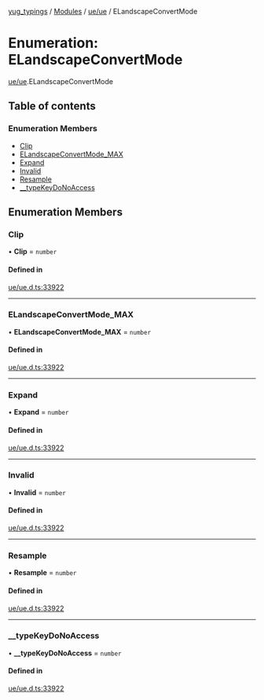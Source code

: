 [yug_typings](../README.md) / [Modules](../modules.md) / [ue/ue](../modules/ue_ue.md) / ELandscapeConvertMode

# Enumeration: ELandscapeConvertMode

[ue/ue](../modules/ue_ue.md).ELandscapeConvertMode

## Table of contents

### Enumeration Members

- [Clip](ue_ue.ELandscapeConvertMode.md#clip)
- [ELandscapeConvertMode\_MAX](ue_ue.ELandscapeConvertMode.md#elandscapeconvertmode_max)
- [Expand](ue_ue.ELandscapeConvertMode.md#expand)
- [Invalid](ue_ue.ELandscapeConvertMode.md#invalid)
- [Resample](ue_ue.ELandscapeConvertMode.md#resample)
- [\_\_typeKeyDoNoAccess](ue_ue.ELandscapeConvertMode.md#__typekeydonoaccess)

## Enumeration Members

### Clip

• **Clip** = `number`

#### Defined in

[ue/ue.d.ts:33922](https://github.com/YugMetaverse/yug_typings/blob/25cad34/ue/ue.d.ts#L33922)

___

### ELandscapeConvertMode\_MAX

• **ELandscapeConvertMode\_MAX** = `number`

#### Defined in

[ue/ue.d.ts:33922](https://github.com/YugMetaverse/yug_typings/blob/25cad34/ue/ue.d.ts#L33922)

___

### Expand

• **Expand** = `number`

#### Defined in

[ue/ue.d.ts:33922](https://github.com/YugMetaverse/yug_typings/blob/25cad34/ue/ue.d.ts#L33922)

___

### Invalid

• **Invalid** = `number`

#### Defined in

[ue/ue.d.ts:33922](https://github.com/YugMetaverse/yug_typings/blob/25cad34/ue/ue.d.ts#L33922)

___

### Resample

• **Resample** = `number`

#### Defined in

[ue/ue.d.ts:33922](https://github.com/YugMetaverse/yug_typings/blob/25cad34/ue/ue.d.ts#L33922)

___

### \_\_typeKeyDoNoAccess

• **\_\_typeKeyDoNoAccess** = `number`

#### Defined in

[ue/ue.d.ts:33922](https://github.com/YugMetaverse/yug_typings/blob/25cad34/ue/ue.d.ts#L33922)
